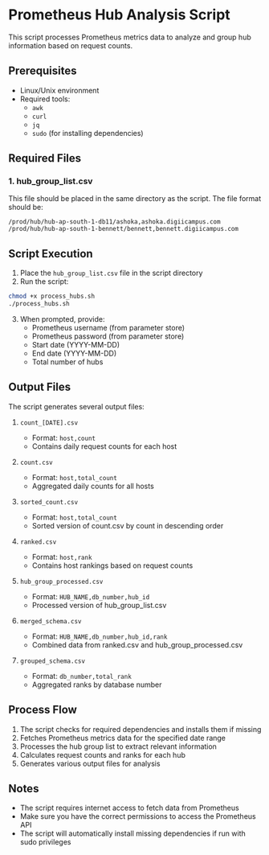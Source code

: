 # Prometheus Hub Analysis Script

This script processes Prometheus metrics data to analyze and group hub information based on request counts.

## Prerequisites

- Linux/Unix environment
- Required tools:
  - `awk`
  - `curl`
  - `jq`
  - `sudo` (for installing dependencies)

## Required Files

### 1. hub_group_list.csv
This file should be placed in the same directory as the script. The file format should be:
```
/prod/hub/hub-ap-south-1-db11/ashoka,ashoka.digiicampus.com
/prod/hub/hub-ap-south-1-bennett/bennett,bennett.digiicampus.com
```


## Script Execution

1. Place the `hub_group_list.csv` file in the script directory
2. Run the script:
```bash
chmod +x process_hubs.sh 
./process_hubs.sh
```

3. When prompted, provide:
   - Prometheus username (from parameter store)
   - Prometheus password (from parameter store)
   - Start date (YYYY-MM-DD)
   - End date (YYYY-MM-DD)
   - Total number of hubs

## Output Files

The script generates several output files:

1. `count_[DATE].csv`
   - Format: `host,count`
   - Contains daily request counts for each host

2. `count.csv`
   - Format: `host,total_count`
   - Aggregated daily counts for all hosts

3. `sorted_count.csv`
   - Format: `host,total_count`
   - Sorted version of count.csv by count in descending order

4. `ranked.csv`
   - Format: `host,rank`
   - Contains host rankings based on request counts

5. `hub_group_processed.csv`
   - Format: `HUB_NAME,db_number,hub_id`
   - Processed version of hub_group_list.csv

6. `merged_schema.csv`
   - Format: `HUB_NAME,db_number,hub_id,rank`
   - Combined data from ranked.csv and hub_group_processed.csv

7. `grouped_schema.csv`
   - Format: `db_number,total_rank`
   - Aggregated ranks by database number

## Process Flow

1. The script checks for required dependencies and installs them if missing
2. Fetches Prometheus metrics data for the specified date range
3. Processes the hub group list to extract relevant information
4. Calculates request counts and ranks for each hub
5. Generates various output files for analysis

## Notes

- The script requires internet access to fetch data from Prometheus
- Make sure you have the correct permissions to access the Prometheus API
- The script will automatically install missing dependencies if run with sudo privileges
